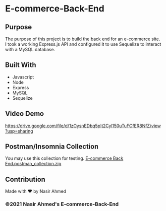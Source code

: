 # E-commerce-Back-End

## Purpose
The purpose of this project is to build the back end for an e-commerce site. I took a working Express.js API and configured it to use Sequelize to interact with a MySQL database.

## Built With
* Javascript
* Node
* Express
* MySQL
* Sequelize

## Video Demo
https://drive.google.com/file/d/1zOysnEDbq5pIt2Cyl150uTuFCfER8NfZ/view?usp=sharing

## Postman/Insomnia Collection
You may use this collection for testing.
[E-commerce Back End.postman_collection.zip](https://github.com/nasirahmed422/E-commerce-Back-End/files/7833735/E-commerce.Back.End.postman_collection.zip)

## Contribution
Made with ❤️ by Nasir Ahmed

### ©️2021 Nasir Ahmed's E-commerce-Back-End
